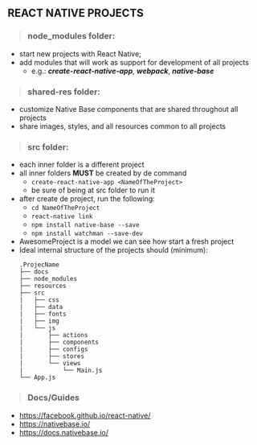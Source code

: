 ## REACT NATIVE PROJECTS
>### node_modules folder: 
  * start new projects with React Native;
  * add modules that will work as support for development of all projects
    - e.g.: ***create-react-native-app***, ***webpack***, ***native-base***

>### shared-res folder:
  * customize Native Base components that are shared throughout all projects
  * share images, styles, and all resources common to all projects
       
>### src folder:
  * each inner folder is a different project
  * all inner folders **MUST** be created by de command
    - `create-react-native-app <NameOfTheProject>`
    - be sure of being at src folder to run it
  * after create de project, run the following:
    - `cd NameOfTheProject`
    - `react-native link`
    - `npm install native-base --save`
    - `npm install watchman --save-dev`
  * AwesomeProject is a model we can see how start a fresh project
  * Ideal internal structure of the projects should (minimum):
    ```
    .ProjecName
    ├── docs
    ├── node_modules
    ├── resources
    ├── src
    |   ├── css
    |   ├── data
    |   ├── fonts
    |   ├── img
    |   └── js
    |       ├── actions
    |       ├── components
    |       ├── configs
    |       ├── stores
    |       └── views
    |           └── Main.js
    └── App.js
    ``` 
  > ### Docs/Guides
   - https://facebook.github.io/react-native/
   - https://nativebase.io/
   - https://docs.nativebase.io/
